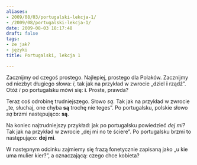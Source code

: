 ```yaml
---
aliases:
- 2009/08/03/portugalski-lekcja-1/
- /2009/08/portugalski-lekcja-1/
date: 2009-08-03 18:17:48
draft: false
tags:
- że jak?
- języki
title: Portugalski, lekcja 1

---
```


Zacznijmy od czegoś prostego. Najlepiej, prostego dla Polaków. Zacznijmy od
niezbyt długiego słowa: _i_, tak jak na przykład w zwrocie „dziel **i**
rządź”. Otóż _i_ po portugalsku mówi się: **i**. Proste, prawda?

Teraz coś odrobinę trudniejszego. Słowo _są_. Tak jak na przykład w zwrocie
„te, słuchaj, one chyba **są** trochę nie teges”. Po portugalsku, polskie
słowo _są_ brzmi następująco: **są**.

Na koniec najtrudniejszy przykład: jak po portugalsku powiedzieć _dej mi?_ Tak
jak na przykład w zwrocie „dej mi no te ściere”. Po portugalsku brzmi to
następująco: **dej mi**.

W następnym odcinku zajmiemy się frazą fonetycznie zapisaną jako „u kie uma
mulier kier?”, a oznaczającą: czego chce kobieta?
